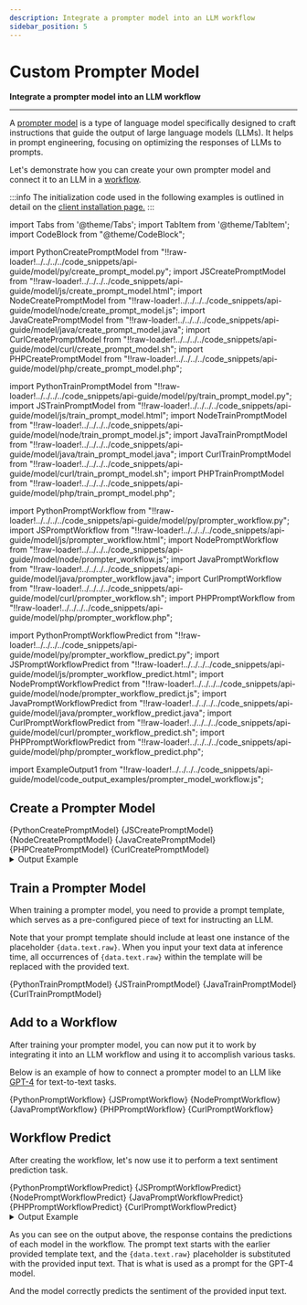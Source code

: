 ```yaml
---
description: Integrate a prompter model into an LLM workflow 
sidebar_position: 5
---
```


# Custom Prompter Model

**Integrate a prompter model into an LLM workflow**
<hr />

A [prompter model](https://docs.clarifai.com/portal-guide/agent-system-operators/prompter) is a type of language model specifically designed to craft instructions that guide the output of large language models (LLMs). It helps in prompt engineering, focusing on optimizing the responses of LLMs to prompts. 

Let's demonstrate how you can create your own prompter model and connect it to an LLM in a [workflow](https://docs.clarifai.com/api-guide/workflows/). 

:::info
The initialization code used in the following examples is outlined in detail on the [client installation page.](https://docs.clarifai.com/api-guide/api-overview/api-clients/#client-installation-instructions)
:::

import Tabs from '@theme/Tabs';
import TabItem from '@theme/TabItem';
import CodeBlock from "@theme/CodeBlock";

import PythonCreatePromptModel from "!!raw-loader!../../../../code_snippets/api-guide/model/py/create_prompt_model.py";
import JSCreatePromptModel from "!!raw-loader!../../../../code_snippets/api-guide/model/js/create_prompt_model.html";
import NodeCreatePromptModel from "!!raw-loader!../../../../code_snippets/api-guide/model/node/create_prompt_model.js";
import JavaCreatePromptModel from "!!raw-loader!../../../../code_snippets/api-guide/model/java/create_prompt_model.java";
import CurlCreatePromptModel from "!!raw-loader!../../../../code_snippets/api-guide/model/curl/create_prompt_model.sh";
import PHPCreatePromptModel from "!!raw-loader!../../../../code_snippets/api-guide/model/php/create_prompt_model.php";

import PythonTrainPromptModel from "!!raw-loader!../../../../code_snippets/api-guide/model/py/train_prompt_model.py";
import JSTrainPromptModel from "!!raw-loader!../../../../code_snippets/api-guide/model/js/train_prompt_model.html";
import NodeTrainPromptModel from "!!raw-loader!../../../../code_snippets/api-guide/model/node/train_prompt_model.js";
import JavaTrainPromptModel from "!!raw-loader!../../../../code_snippets/api-guide/model/java/train_prompt_model.java";
import CurlTrainPromptModel from "!!raw-loader!../../../../code_snippets/api-guide/model/curl/train_prompt_model.sh";
import PHPTrainPromptModel from "!!raw-loader!../../../../code_snippets/api-guide/model/php/train_prompt_model.php";

import PythonPromptWorkflow from "!!raw-loader!../../../../code_snippets/api-guide/model/py/prompter_workflow.py";
import JSPromptWorkflow from "!!raw-loader!../../../../code_snippets/api-guide/model/js/prompter_workflow.html";
import NodePromptWorkflow from "!!raw-loader!../../../../code_snippets/api-guide/model/node/prompter_workflow.js";
import JavaPromptWorkflow from "!!raw-loader!../../../../code_snippets/api-guide/model/java/prompter_workflow.java";
import CurlPromptWorkflow from "!!raw-loader!../../../../code_snippets/api-guide/model/curl/prompter_workflow.sh";
import PHPPromptWorkflow from "!!raw-loader!../../../../code_snippets/api-guide/model/php/prompter_workflow.php";

import PythonPromptWorkflowPredict from "!!raw-loader!../../../../code_snippets/api-guide/model/py/prompter_workflow_predict.py";
import JSPromptWorkflowPredict from "!!raw-loader!../../../../code_snippets/api-guide/model/js/prompter_workflow_predict.html";
import NodePromptWorkflowPredict from "!!raw-loader!../../../../code_snippets/api-guide/model/node/prompter_workflow_predict.js";
import JavaPromptWorkflowPredict from "!!raw-loader!../../../../code_snippets/api-guide/model/java/prompter_workflow_predict.java";
import CurlPromptWorkflowPredict from "!!raw-loader!../../../../code_snippets/api-guide/model/curl/prompter_workflow_predict.sh";
import PHPPromptWorkflowPredict from "!!raw-loader!../../../../code_snippets/api-guide/model/php/prompter_workflow_predict.php";

import ExampleOutput1 from "!!raw-loader!../../../../code_snippets/api-guide/model/code_output_examples/prompter_model_workflow.js";

## Create a Prompter Model

<Tabs>

<TabItem value="grpc_python" label="Python">
    <CodeBlock className="language-python">{PythonCreatePromptModel}</CodeBlock>
</TabItem>

<TabItem value="js_rest" label="JavaScript (REST)">
    <CodeBlock className="language-javascript">{JSCreatePromptModel}</CodeBlock>
</TabItem>

<TabItem value="grpc_nodejs" label="NodeJS">
    <CodeBlock className="language-javascript">{NodeCreatePromptModel}</CodeBlock>
</TabItem>

<TabItem value="grpc_java" label="Java">
    <CodeBlock className="language-java">{JavaCreatePromptModel}</CodeBlock>
</TabItem>

<TabItem value="php" label="PHP">
    <CodeBlock className="language-php">{PHPCreatePromptModel}</CodeBlock>
</TabItem>

<TabItem value="curl" label="cURL">
    <CodeBlock className="language-bash">{CurlCreatePromptModel}</CodeBlock>
</TabItem>

</Tabs>

<details>
  <summary>Output Example</summary>
    <CodeBlock className="language-js">{ExampleOutput1}</CodeBlock>
</details>

## Train a Prompter Model

When training a prompter model, you need to provide a prompt template, which serves as a pre-configured piece of text for instructing an LLM. 

Note that your prompt template should include at least one instance of the placeholder `{data.text.raw}`. When you input your text data at inference time, all occurrences of `{data.text.raw}` within the template will be replaced with the provided text.

<Tabs>

<TabItem value="grpc_python" label="Python">
    <CodeBlock className="language-python">{PythonTrainPromptModel}</CodeBlock>
</TabItem>

<TabItem value="js_rest" label="JavaScript (REST)">
    <CodeBlock className="language-javascript">{JSTrainPromptModel}</CodeBlock>
</TabItem>

<!--
<TabItem value="grpc_nodejs" label="NodeJS">
    <CodeBlock className="language-javascript">{NodeTrainPromptModel}</CodeBlock>
</TabItem>
-->

<TabItem value="grpc_java" label="Java">
    <CodeBlock className="language-java">{JavaTrainPromptModel}</CodeBlock>
</TabItem>

<!--
<TabItem value="php" label="PHP">
    <CodeBlock className="language-php">{PHPTrainPromptModel}</CodeBlock>
</TabItem>
-->

<TabItem value="curl" label="cURL">
    <CodeBlock className="language-bash">{CurlTrainPromptModel}</CodeBlock>
</TabItem>

</Tabs>

## Add to a Workflow

After training your prompter model, you can now put it to work by integrating it into an LLM workflow and using it to accomplish various tasks. 

Below is an example of how to connect a prompter model to an LLM like [GPT-4](https://clarifai.com/openai/chat-completion/models/GPT-4) for text-to-text tasks. 

<Tabs>

<TabItem value="grpc_python" label="Python">
    <CodeBlock className="language-python">{PythonPromptWorkflow}</CodeBlock>
</TabItem>

<TabItem value="js_rest" label="JavaScript (REST)">
    <CodeBlock className="language-javascript">{JSPromptWorkflow}</CodeBlock>
</TabItem>

<TabItem value="grpc_nodejs" label="NodeJS">
    <CodeBlock className="language-javascript">{NodePromptWorkflow}</CodeBlock>
</TabItem>

<TabItem value="grpc_java" label="Java">
    <CodeBlock className="language-java">{JavaPromptWorkflow}</CodeBlock>
</TabItem>

<TabItem value="php" label="PHP">
    <CodeBlock className="language-php">{PHPPromptWorkflow}</CodeBlock>
</TabItem>

<TabItem value="curl" label="cURL">
    <CodeBlock className="language-bash">{CurlPromptWorkflow}</CodeBlock>
</TabItem>

</Tabs>

## Workflow Predict

After creating the workflow, let's now use it to perform a text sentiment prediction task. 

<Tabs>

<TabItem value="grpc_python" label="Python">
    <CodeBlock className="language-python">{PythonPromptWorkflowPredict}</CodeBlock>
</TabItem>

<TabItem value="js_rest" label="JavaScript (REST)">
    <CodeBlock className="language-javascript">{JSPromptWorkflowPredict}</CodeBlock>
</TabItem>

<TabItem value="grpc_nodejs" label="NodeJS">
    <CodeBlock className="language-javascript">{NodePromptWorkflowPredict}</CodeBlock>
</TabItem>

<TabItem value="grpc_java" label="Java">
    <CodeBlock className="language-java">{JavaPromptWorkflowPredict}</CodeBlock>
</TabItem>

<TabItem value="php" label="PHP">
    <CodeBlock className="language-php">{PHPPromptWorkflowPredict}</CodeBlock>
</TabItem>

<TabItem value="curl" label="cURL">
    <CodeBlock className="language-bash">{CurlPromptWorkflowPredict}</CodeBlock>
</TabItem>

</Tabs>

<details>
  <summary>Output Example</summary>
    <CodeBlock className="language-js">{ExampleOutput1}</CodeBlock>
</details>

As you can see on the output above, the response contains the predictions of each model in the workflow. The prompt text starts with the earlier provided template text, and the `{data.text.raw}` placeholder is substituted with the provided input text. That is what is used as a prompt for the GPT-4 model.

And the model correctly predicts the sentiment of the provided input text. 